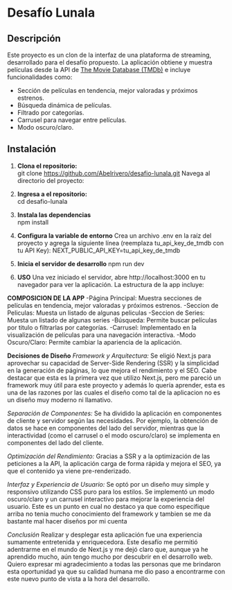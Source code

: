 # Desafío Lunala

## Descripción
Este proyecto es un clon de la interfaz de una plataforma de streaming, desarrollado para el desafío propuesto. La aplicación obtiene y muestra películas desde la API de [The Movie Database (TMDb)](https://www.themoviedb.org/documentation/api) e incluye funcionalidades como:
- Sección de películas en tendencia, mejor valoradas y próximos estrenos.
- Búsqueda dinámica de películas.
- Filtrado por categorías.
- Carrusel para navegar entre películas.
- Modo oscuro/claro.

## Instalación

1. **Clona el repositorio:**  
git clone https://github.com/Abelrivero/desafio-lunala.git
Navega al directorio del proyecto:

2. **Ingresa a el repositorio:**  
cd desafio-lunala

3. **Instala las dependencias**  
npm install

4. **Configura la variable de entorno**
Crea un archivo .env en la raíz del proyecto y agrega la siguiente línea (reemplaza tu_api_key_de_tmdb con tu API Key):
NEXT_PUBLIC_API_KEY=tu_api_key_de_tmdb

5. **Inicia el servidor de desarrollo**
npm run dev

6. **USO**
Una vez iniciado el servidor, abre http://localhost:3000 en tu navegador para ver la aplicación. La estructura de la app incluye:

**COMPOSICION DE LA APP**
-Página Principal: Muestra secciones de películas en tendencia, mejor valoradas y próximos estrenos.
-Seccion de Peliculas: Muesta un listado de algunas peliculas
-Seccion de Series: Muesta un listado de algunas series
-Búsqueda: Permite buscar películas por titulo o filtrarlas por categorías.
-Carrusel: Implementado en la visualización de películas para una navegación interactiva.
-Modo Oscuro/Claro: Permite cambiar la apariencia de la aplicación.

**Decisiones de Diseño**
*Framework y Arquitectura:*
Se eligió Next.js para aprovechar su capacidad de Server-Side Rendering (SSR) y la simplicidad en la generación de páginas, lo que mejora el rendimiento y el SEO. Cabe destacar que esta es la primera vez que utilizo Next.js, pero me pareció un framework muy útil para este proyecto y además lo quería aprender, esta es una de las razones por las cuales el diseño como tal de la aplicacion no es un diseño muy moderno ni llamativo.

*Separación de Componentes:*
Se ha dividido la aplicación en componentes de cliente y servidor según las necesidades. Por ejemplo, la obtención de datos se hace en componentes del lado del servidor, mientras que la interactividad (como el carrusel o el modo oscuro/claro) se implementa en componentes del lado del cliente.

*Optimización del Rendimiento:*
Gracias a SSR y a la optimización de las peticiones a la API, la aplicación carga de forma rápida y mejora el SEO, ya que el contenido ya viene pre-renderizado.

*Interfaz y Experiencia de Usuario:*
Se optó por un diseño muy simple y responsivo utilizando CSS puro para los estilos. Se implementó un modo oscuro/claro y un carrusel interactivo para mejorar la experiencia del usuario.
Este es un punto en cual no destaco ya que como especifique arriba no tenia mucho conocimiento del framework y tambien se me da bastante mal hacer diseños por mi cuenta

*Conclusión*
Realizar y desplegar esta aplicación fue una experiencia sumamente entretenida y enriquecedora. Este desafío me permitió adentrarme en el mundo de Next.js y me dejó claro que, aunque ya he aprendido mucho, aún tengo mucho por descubrir en el desarrollo web. Quiero expresar mi agradecimiento a todas las personas que me brindaron esta oportunidad ya que su calidad humana me dio paso a encontrarme con este nuevo punto de vista a la hora del desarrollo.
